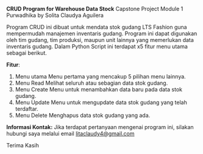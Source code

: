 **CRUD Program for Warehouse Data Stock**
Capstone Project Module 1 Purwadhika by Solita Claudya Aguilera

Program CRUD ini dibuat untuk mendata stok gudang LTS Fashion guna mempermudah manajemen inventaris gudang. Program ini dapat digunakan oleh tim gudang, tim produksi, maupun unit lainnya yang memerlukan data inventaris gudang. Dalam Python Script ini terdapat x5 fitur menu utama sebagai berikut. 

**Fitur**:
1.	Menu utama
Menu pertama yang mencakup 5 pilihan menu lainnya.
2.	Menu Read
Melihat seluruh atau sebagian data stok gudang. 
3.	Menu Create
Menu untuk menambahkan data baru pada data stok gudang.
4.	Menu Update
Menu untuk mengupdate data stok gudang yang telah terdaftar. 
5.	Menu Delete
Menghapus data stok gudang yang ada.

**Informasi Kontak:**
Jika terdapat pertanyaan mengenai program ini, silakan hubungi saya melalui email litaclaudy4@gmail.com


Terima Kasih

